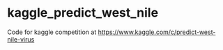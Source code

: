 # kaggle_predict_west_nile
Code for kaggle competition at https://www.kaggle.com/c/predict-west-nile-virus
